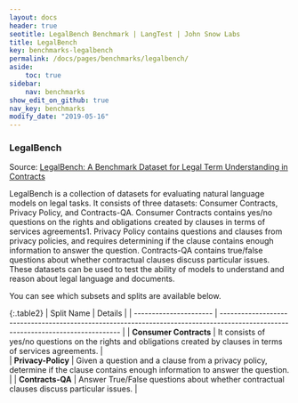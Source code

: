 ```yaml
---
layout: docs
header: true
seotitle: LegalBench Benchmark | LangTest | John Snow Labs
title: LegalBench
key: benchmarks-legalbench
permalink: /docs/pages/benchmarks/legalbench/
aside:
    toc: true
sidebar:
    nav: benchmarks
show_edit_on_github: true
nav_key: benchmarks
modify_date: "2019-05-16"
---
```


### LegalBench
Source: [LegalBench: A Benchmark Dataset for Legal Term Understanding in Contracts](https://arxiv.org/abs/2308.11462)

LegalBench is a collection of datasets for evaluating natural language models on legal tasks. It consists of three datasets: Consumer Contracts, Privacy Policy, and Contracts-QA. Consumer Contracts contains yes/no questions on the rights and obligations created by clauses in terms of services agreements1. Privacy Policy contains questions and clauses from privacy policies, and requires determining if the clause contains enough information to answer the question. Contracts-QA contains true/false questions about whether contractual clauses discuss particular issues. These datasets can be used to test the ability of models to understand and reason about legal language and documents.

You can see which subsets and splits are available below.

{:.table2}
| Split Name             | Details                                                                                                                          |
| ---------------------- | -------------------------------------------------------------------------------------------------------------------------------- |
| **Consumer Contracts** | It consists of yes/no questions on the rights and obligations created by clauses in terms of services agreements.                |  
| **Privacy-Policy**     | Given a question and a clause from a privacy policy, determine if the clause contains enough information to answer the question. |
| **Contracts-QA**       | Answer True/False questions about whether contractual clauses discuss particular issues.                                         |

